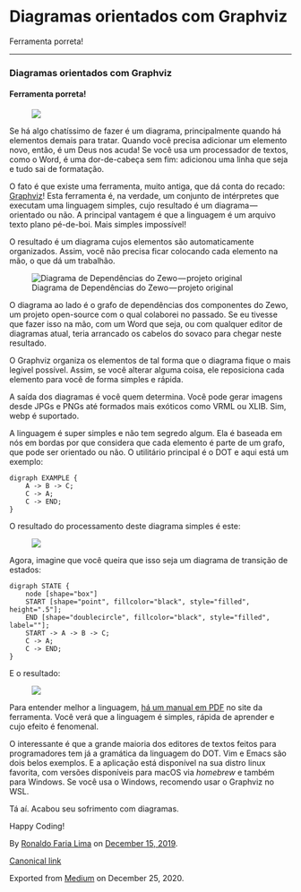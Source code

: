 Diagramas orientados com Graphviz
=================================

Ferramenta porreta!

------------------------------------------------------------------------

### Diagramas orientados com Graphviz

#### Ferramenta porreta!

<figure>
<img src="https://cdn-images-1.medium.com/max/800/1*S0UJuuv0e_WjkHoxlPD20A.png" class="graf-image" />
</figure>Se há algo chatíssimo de fazer é um diagrama, principalmente
quando há elementos demais para tratar. Quando você precisa adicionar um
elemento novo, então, é um Deus nos acuda! Se você usa um processador de
textos, como o Word, é uma dor-de-cabeça sem fim: adicionou uma linha
que seja e tudo sai de formatação.

O fato é que existe uma ferramenta, muito antiga, que dá conta do
recado:
<a href="https://www.graphviz.org/" class="markup--anchor markup--p-anchor">Graphviz</a>!
Esta ferramenta é, na verdade, um conjunto de intérpretes que executam
uma linguagem simples, cujo resultado é um diagrama — orientado ou não.
A principal vantagem é que a linguagem é um arquivo texto plano
pé-de-boi. Mais simples impossível!

O resultado é um diagrama cujos elementos são automaticamente
organizados. Assim, você não precisa ficar colocando cada elemento na
mão, o que dá um trabalhão.

<figure>
<img src="https://cdn-images-1.medium.com/max/600/1*jJTt3LJr9y6a933R7R0XHA.png" alt="Diagrama de Dependências do Zewo — projeto original" class="graf-image" /><figcaption>Diagrama de Dependências do Zewo — projeto original</figcaption>
</figure>O diagrama ao lado é o grafo de dependências dos componentes do
Zewo, um projeto open-source com o qual colaborei no passado. Se eu
tivesse que fazer isso na mão, com um Word que seja, ou com qualquer
editor de diagramas atual, teria arrancado os cabelos do sovaco para
chegar neste resultado.

O Graphviz organiza os elementos de tal forma que o diagrama fique o
mais legível possível. Assim, se você alterar alguma coisa, ele
reposiciona cada elemento para você de forma simples e rápida.

A saída dos diagramas é você quem determina. Você pode gerar imagens
desde JPGs e PNGs até formados mais exóticos como VRML ou XLIB. Sim,
webp é suportado.

A linguagem é super simples e não tem segredo algum. Ela é baseada em
nós em bordas por que considera que cada elemento é parte de um grafo,
que pode ser orientado ou não. O utilitário principal é o DOT e aqui
está um exemplo:

    digraph EXAMPLE {
        A -> B -> C;
        C -> A;
        C -> END;
    }

O resultado do processamento deste diagrama simples é este:

<figure>
<img src="https://cdn-images-1.medium.com/max/800/1*Q4yPZXfDIoHoMrALjBU21g.png" class="graf-image" />
</figure>Agora, imagine que você queira que isso seja um diagrama de
transição de estados:

    digraph STATE {
        node [shape="box"]
        START [shape="point", fillcolor="black", style="filled", height=".5"];
        END [shape="doublecircle", fillcolor="black", style="filled", label=""];
        START -> A -> B -> C;
        C -> A;
        C -> END;
    }

E o resultado:

<figure>
<img src="https://cdn-images-1.medium.com/max/800/1*eQy03ufCu6F-0cvVMf86zg.png" class="graf-image" />
</figure>Para entender melhor a linguagem,
<a href="https://graphviz.gitlab.io/_pages/pdf/dotguide.pdf" class="markup--anchor markup--p-anchor">há um manual em PDF</a>
no site da ferramenta. Você verá que a linguagem é simples, rápida de
aprender e cujo efeito é fenomenal.

O interessante é que a grande maioria dos editores de textos feitos para
programadores tem já a gramática da linguagem do DOT. Vim e Emacs são
dois belos exemplos. E a aplicação está disponível na sua distro linux
favorita, com versões disponíveis para macOS via *homebrew* e também
para Windows. Se você usa o Windows, recomendo usar o Graphviz no WSL.

Tá aí. Acabou seu sofrimento com diagramas.

Happy Coding!

By
<a href="https://medium.com/@ronaldolima" class="p-author h-card">Ronaldo Faria Lima</a>
on [December 15, 2019](https://medium.com/p/cb95ba687f45).

<a href="https://medium.com/@ronaldolima/diagramas-orientados-com-graphviz-cb95ba687f45" class="p-canonical">Canonical link</a>

Exported from [Medium](https://medium.com) on December 25, 2020.

